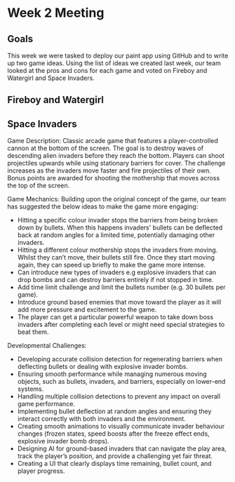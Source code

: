 # Week 2 Meeting

## Goals
This week we were tasked to deploy our paint app using GitHub and to write up two game ideas. Using the list of ideas we created last week, our team looked at the pros and cons for each game and voted on Fireboy and Watergirl and Space Invaders.

## Fireboy and Watergirl


## Space Invaders
Game Description:
Classic arcade game that features a player-controlled cannon at the bottom of the screen. The goal is to destroy waves of descending alien invaders before they reach the bottom. Players can shoot projectiles upwards while using stationary barriers for cover. The challenge increases as the invaders move faster and fire projectiles of their own. Bonus points are awarded for shooting the mothership that moves across the top of the screen.

Game Mechanics:
Building upon the original concept of the game, our team has suggested the below ideas to make the game more engaging:
- Hitting a specific colour invader stops the barriers from being broken down by bullets. When this happens invaders' bullets can be deflected back at random angles for a limited time, potentially damaging other invaders.
- ⁠Hitting a different colour mothership stops the invaders from moving. Whilst they can’t move, their bullets still fire. Once they start moving again, they can speed up briefly to make the game more intense.
- ⁠Can introduce new types of invaders e.g explosive invaders that can drop bombs and can destroy barriers entirely if not stopped in time.
- Add time limit challenge and limit the bullets number (e.g. 30 bullets per game).
- Introduce ground based enemies that move toward the player as it will add more pressure and excitement to the game.
- The player can get a particular powerful weapon to take down boss invaders after completing each level or might need special strategies to beat them.

Developmental Challenges:
- Developing accurate collision detection for regenerating barriers when deflecting bullets or dealing with explosive invader bombs.
- Ensuring smooth performance while managing numerous moving objects, such as bullets, invaders, and barriers, especially on lower-end systems.
- Handling multiple collision detections to prevent any impact on overall game performance.
- Implementing bullet deflection at random angles and ensuring they interact correctly with both invaders and the environment.
- Creating smooth animations to visually communicate invader behaviour changes (frozen states, speed boosts after the freeze effect ends, explosive invader bomb drops).
- Designing AI for ground-based invaders that can navigate the play area, track the player’s position, and provide a challenging yet fair threat.
- Creating a UI that clearly displays time remaining, bullet count, and player progress.

